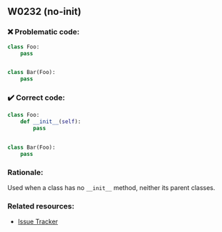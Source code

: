 ## W0232 (no-init)

### :x: Problematic code:

```python
class Foo:
    pass


class Bar(Foo):
    pass
```

### :heavy_check_mark: Correct code:

```python
class Foo:
    def __init__(self):
        pass


class Bar(Foo):
    pass
```

### Rationale:

Used when a class has no `__init__` method, neither its parent classes.

### Related resources:

- [Issue Tracker](https://github.com/PyCQA/pylint/issues?q=is%3Aissue+%22no-init%22+OR+%22W0232%22)
